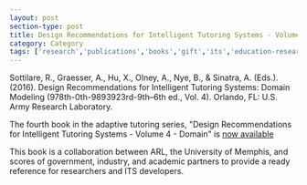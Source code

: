 ```yaml
---
layout: post
section-type: post
title: Design Recommendations for Intelligent Tutoring Systems - Volume 4 - Domain Modeling
category: Category
tags: ['research','publications','books','gift','its','education-research','editor']
---
```


Sottilare, R., Graesser, A., Hu, X., Olney, A., Nye, B., & Sinatra, A. (Eds.). (2016). Design Recommendations for Intelligent Tutoring Systems: Domain Modeling (978th-0th-9893923rd-9th–6th ed., Vol. 4). Orlando, FL: U.S. Army Research Laboratory.

The fourth book in the adaptive tutoring series, "Design Recommendations for Intelligent Tutoring Systems - Volume 4 - Domain" is [now available](https://gifttutoring.org/documents/105)

This book is a collaboration between ARL, the University of Memphis, and scores of government, industry, and academic partners to provide a ready reference for researchers and ITS developers. 

